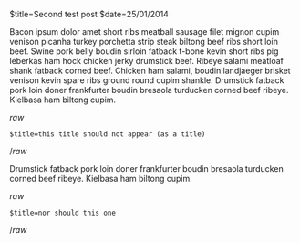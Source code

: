 $title=Second test post
$date=25/01/2014

Bacon ipsum dolor amet short ribs meatball sausage filet mignon cupim venison picanha turkey porchetta strip steak biltong beef ribs short loin beef. Swine pork belly boudin sirloin fatback t-bone kevin short ribs pig leberkas ham hock chicken jerky drumstick beef. Ribeye salami meatloaf shank fatback corned beef. Chicken ham salami, boudin landjaeger brisket venison kevin spare ribs ground round cupim shankle. Drumstick fatback pork loin doner frankfurter boudin bresaola turducken corned beef ribeye. Kielbasa ham biltong cupim.

$raw$

    $title=this title should not appear (as a title)

$/raw$

Drumstick fatback pork loin doner frankfurter boudin bresaola turducken corned beef ribeye. Kielbasa ham biltong cupim.

$raw$

    $title=nor should this one

$/raw$
